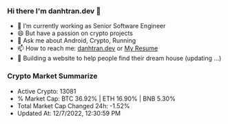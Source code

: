 ### Hi there I'm danhtran.dev 👋

- 🔭 I’m currently working as Senior Software Engineer
- 😄 But have a passion on crypto projects
- 💬 Ask me about Android, Crypto, Running 
- 📫 How to reach me: <a href="https://danhtran.dev" target="_blank">danhtran.dev</a> or <a href="Dan-Resume.pdf" target="_blank">My Resume</a>
- 🌱 Building a website to help people find their dream house (updating ...)

### Crypto Market Summarize
- Active Crypto: 13081
- % Market Cap: BTC 36.92% | ETH 16.90% | BNB 5.30%
- Total Market Cap Changed 24h: -1.52%
- Updated At: 12/7/2022, 12:30:59 PM
